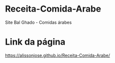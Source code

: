 # Receita-Comida-Arabe
Site Bal Ghado - Comidas árabes

# Link da página

https://alissonjose.github.io/Receita-Comida-Arabe/
